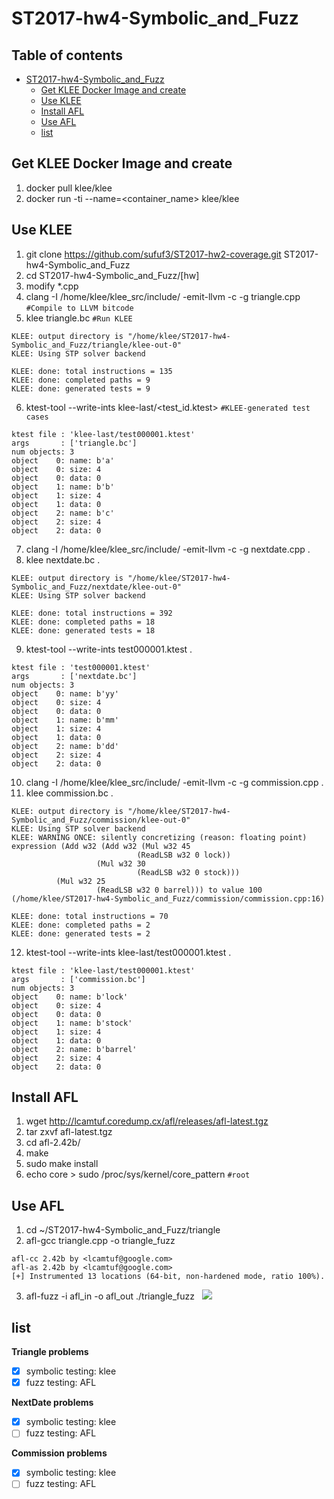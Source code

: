 # ST2017-hw4-Symbolic_and_Fuzz  

## Table of contents  
- [ST2017-hw4-Symbolic_and_Fuzz](#st2017-hw4-symbolic-and-fuzz)  
  * [Get KLEE Docker Image and create](#get-klee-docker-image-and-create)  
  * [Use KLEE](#use-klee)  
  * [Install AFL](#install-afl)  
  * [Use AFL](#use-afl)  
  * [list](#list)  

## Get KLEE Docker Image and create  
1. docker pull klee/klee  
2. docker run -ti --name=<container_name> klee/klee  

## Use KLEE  
1. git clone https://github.com/sufuf3/ST2017-hw2-coverage.git ST2017-hw4-Symbolic_and_Fuzz  
2. cd ST2017-hw4-Symbolic_and_Fuzz/[hw]  
3. modify \*.cpp  
4. clang -I /home/klee/klee_src/include/ -emit-llvm -c -g triangle.cpp `#Compile to LLVM bitcode`  
5. klee triangle.bc `#Run KLEE`  
```
KLEE: output directory is "/home/klee/ST2017-hw4-Symbolic_and_Fuzz/triangle/klee-out-0"  
KLEE: Using STP solver backend  
  
KLEE: done: total instructions = 135  
KLEE: done: completed paths = 9  
KLEE: done: generated tests = 9  
```
6. ktest-tool --write-ints klee-last/<test_id.ktest> `#KLEE-generated test cases`  
```
ktest file : 'klee-last/test000001.ktest'
args       : ['triangle.bc']
num objects: 3
object    0: name: b'a'
object    0: size: 4
object    0: data: 0
object    1: name: b'b'
object    1: size: 4
object    1: data: 0
object    2: name: b'c'
object    2: size: 4
object    2: data: 0
```
7. clang -I /home/klee/klee_src/include/ -emit-llvm -c -g nextdate.cpp . 
8. klee nextdate.bc . 
```
KLEE: output directory is "/home/klee/ST2017-hw4-Symbolic_and_Fuzz/nextdate/klee-out-0"
KLEE: Using STP solver backend

KLEE: done: total instructions = 392
KLEE: done: completed paths = 18
KLEE: done: generated tests = 18
```
9. ktest-tool --write-ints test000001.ktest . 
```
ktest file : 'test000001.ktest'
args       : ['nextdate.bc']
num objects: 3
object    0: name: b'yy'
object    0: size: 4
object    0: data: 0
object    1: name: b'mm'
object    1: size: 4
object    1: data: 0
object    2: name: b'dd'
object    2: size: 4
object    2: data: 0
```
10. clang -I /home/klee/klee_src/include/ -emit-llvm -c -g commission.cpp . 
11. klee commission.bc . 
```
KLEE: output directory is "/home/klee/ST2017-hw4-Symbolic_and_Fuzz/commission/klee-out-0"
KLEE: Using STP solver backend
KLEE: WARNING ONCE: silently concretizing (reason: floating point) expression (Add w32 (Add w32 (Mul w32 45
                            (ReadLSB w32 0 lock))
                   (Mul w32 30
                            (ReadLSB w32 0 stock)))
          (Mul w32 25
                   (ReadLSB w32 0 barrel))) to value 100 (/home/klee/ST2017-hw4-Symbolic_and_Fuzz/commission/commission.cpp:16)

KLEE: done: total instructions = 70
KLEE: done: completed paths = 2
KLEE: done: generated tests = 2
```
12. ktest-tool --write-ints klee-last/test000001.ktest . 
```
ktest file : 'klee-last/test000001.ktest'
args       : ['commission.bc']
num objects: 3
object    0: name: b'lock'
object    0: size: 4
object    0: data: 0
object    1: name: b'stock'
object    1: size: 4
object    1: data: 0
object    2: name: b'barrel'
object    2: size: 4
object    2: data: 0
```

## Install AFL  
1. wget http://lcamtuf.coredump.cx/afl/releases/afl-latest.tgz  
2. tar zxvf afl-latest.tgz  
3. cd afl-2.42b/  
4. make  
5. sudo make install  
6. echo core > sudo /proc/sys/kernel/core_pattern `#root`    
## Use AFL  
1. cd ~/ST2017-hw4-Symbolic_and_Fuzz/triangle  
2. afl-gcc triangle.cpp -o triangle_fuzz  
```
afl-cc 2.42b by <lcamtuf@google.com>
afl-as 2.42b by <lcamtuf@google.com>
[+] Instrumented 13 locations (64-bit, non-hardened mode, ratio 100%).
```
3.  afl-fuzz -i afl_in -o afl_out ./triangle_fuzz  
![](https://i.imgur.com/UncBuTU.png)

## list  

**Triangle problems**  
 - [x] symbolic testing: klee  
 - [x] fuzz testing: AFL  
  
**NextDate problems**      
 - [x] symbolic testing: klee  
 - [ ] fuzz testing: AFL  
  
**Commission problems**    
 - [x] symbolic testing: klee  
 - [ ] fuzz testing: AFL  
